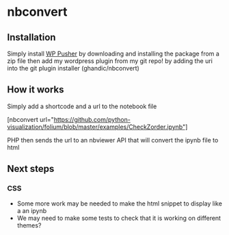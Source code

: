 # nbconvert

## Installation

Simply install [WP Pusher](https://wppusher.com/) by downloading and installing the package from a zip file then add my wordpress plugin from my git repo! by adding the uri into the git plugin installer (ghandic/nbconvert)


## How it works

Simply add a shortcode and a url to the notebook file

[nbconvert url="https://github.com/python-visualization/folium/blob/master/examples/CheckZorder.ipynb"]

PHP then sends the url to an nbviewer API that will convert the ipynb file to html

## Next steps

### CSS
- Some more work may be needed to make the html snippet to display like a an ipynb
- We may need to make some tests to check that it is working on different themes?

